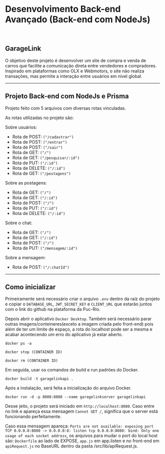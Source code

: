 # Desenvolvimento Back-end Avançado (Back-end com NodeJs)
  &nbsp;

## GarageLink

O objetivo deste projeto é desenvolver um site de compra e venda de carros que facilite a comunicação direta entre vendedores e compradores. Inspirado em plataformas como OLX e Webmotors, o site não realiza transações, mas permite a interação entre usuários em nível global.
    &nbsp;

---
## Projeto Back-end com NodeJs e Prisma

Projeto feito com 5 arquivos com diversas rotas vinculadas.

As rotas utilizadas no projeto são: 

Sobre usuários:
* Rota de POST: `("/cadastrar")`
* Rota de POST: `("/entrar")`
* Rota de POST: `("/sair")`
* Rota de GET: `("/")`
* Rota de GET: `("/pesquisar/:id")`
* Rota de PUT: `("/:id")`
* Rota de DELETE: `("/:id")`
* Rota de GET: `("/postagens")`

Sobre as postagens:
* Rota de GET: `("/")`
* Rota de GET: `("/:id")`
* Rota de POST: `("/")`
* Rota de PUT: `("/:id")`
* Rota de DELETE: `("/:id")`

Sobre o chat:
* Rota de GET: `("/")`
* Rota de GET: `("/:id")`
* Rota de POST: `("/")`
* Rota de PUT: `("/mensagem/:id")`

Sobre a mensagem:
* Rota de POST: `("/:chatId")`
  &nbsp;

---
## Como inicializar

Primeiramente será necessário criar o arquivo `.env` dentro da raíz do projeto e copiar o `DATABASE_URL`, `JWT_SECRET_KEY` e `CLIENT_URL` que estarão juntos com o link do github na plataforma da Puc-Rio.

Depois abrir o aplicativo `Docker Desktop`. Também será necessário parar outras imagens/conteineres(exceto a imagem criada pelo front-end) pois além de ter um limite de espaço, a rota do localhost pode ser a mesma e acabar acontecendo um erro do aplicativo já estar aberto.

```
docker ps -a
```

```
docker stop (CONTAINER ID)
```

```
docker rm (CONTAINER ID)
```

Em seguida, usar os comandos de build e run padrões do Docker.

```
docker build -t garagelinkapi .
```

Após a instalação, será feita a inicialização do arquivo Docker.

```
docker run -d -p 8080:8080 --name garagelinkserver garagelinkapi
```

Desse jeito, o projeto será iniciado em `http://localhost:8080`. Caso entre no link e apareça essa mensagem `Cannot GET /`, significa que o server está funcionando perfeitamente.

Caso essa mensagem apareça: `Ports are not available: exposing port TCP 0.0.0.0:8080 -> 0.0.0.0:0: listen tcp 0.0.0.0:8080: bind: Only one usage of each socket address`, os arquivos para mudar o port do local host são: `Dockerfile` ao lado de EXPOSE, `app.js` em app.listen e no front-end em `apiRequest.js` no BaseURL dentro da pasta /src/lib/apiRequest.js.